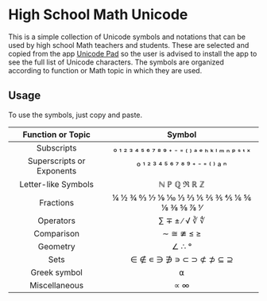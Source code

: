 # High School Math Unicode
This is a simple collection of Unicode symbols and notations that can be used by high school Math teachers and students. These are selected and copied from the app [Unicode Pad](https://play.google.com/store/apps/details?id=jp.ddo.hotmist.unicodepad) so the user is advised to install the app to see the full list of Unicode characters. The symbols are organized according to function or Math topic in which they are used. 

## Usage
To use the symbols, just copy and paste. 

| Function or Topic | Symbol |
| :---: | :---: |
| Subscripts | ₀ ₁ ₂ ₃ ₄ ₅ ₆ ₇ ₈ ₉ ₊ ₋ ₌ ₍ ₎ ₐ ₑ ₕ ₖ ₗ ₘ ₙ ₚ ₛ ₜ ₓ |
| Superscripts or Exponents | º ¹ ² ³ ⁴ ⁵ ⁶ ⁷ ⁸ ⁹ ⁺ ⁻ ⁼ ⁽ ⁾ ª ⁿ |
| Letter-like Symbols | ℕ ℙ ℚ ℜ ℝ ℤ |
| Fractions | ¼ ½ ¾ ↉ ⅐ ⅑ ⅒ ⅓ ⅔ ⅕ ⅖ ⅗ ⅘ ⅙ ⅚ ⅛ ⅜ ⅝ ⅞ ⅟ |
| Operators | ∑ ∓ ± ∕ √ ∛ ∜ |
| Comparison | ∼ ≅ ≇ ≤ ≥ |
| Geometry | ∠ ∴ ° |
| Sets | ∈ ∉ ∊ ∋ ∌ ∍ ⊂ ⊃ ⊄ ⊅ ⊆ ⊇ |
| Greek symbol | ⍺ |
| Miscellaneous | ∝ ∞ |





